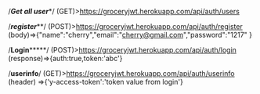 /*****Get all user******/
(GET)>https://groceryjwt.herokuapp.com/api/auth/users


/*******register*********/
(POST)>https://groceryjwt.herokuapp.com/api/auth/register
(body)=>{"name":"cherry","email":"cherry@gmail.com","password":"1217" }

/******Login***********/
(POST)>https://groceryjwt.herokuapp.com/api/auth/login
(response)=>{auth:true,token:'abc'}


/********userinfo********/
(GET)>https://groceryjwt.herokuapp.com/api/auth/userinfo
(header) =>{'y-access-token':'token value from login'}